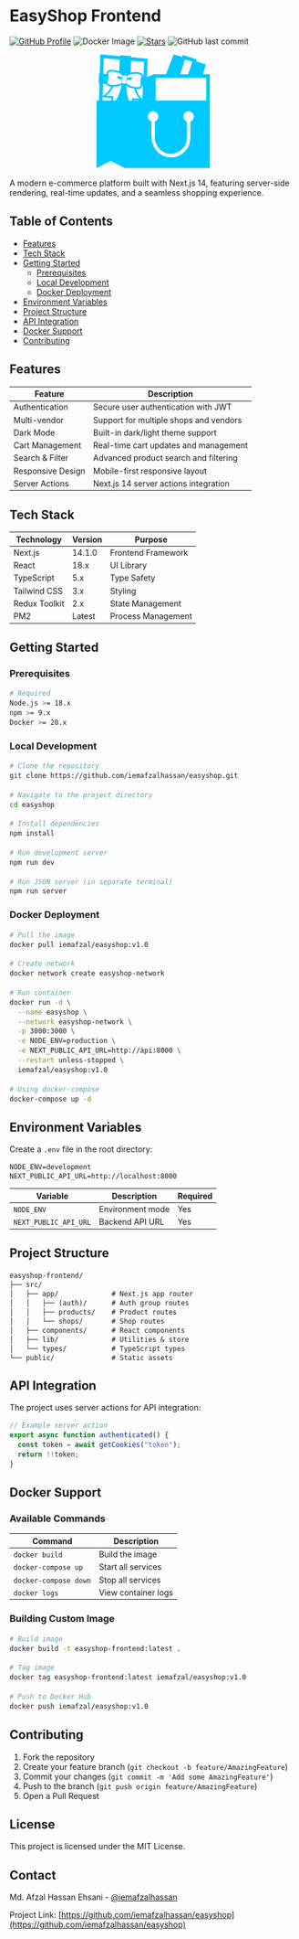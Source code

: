 # EasyShop Frontend
[![GitHub Profile](https://img.shields.io/badge/GitHub-iemafzalhassan-blue?logo=github&style=flat)](https://github.com/iemafzalhassan)
![Docker Image](https://img.shields.io/github/forks/iemafzalhassan/easyshop)
[![Stars](https://img.shields.io/github/stars/iemafzalhassan/easyshop)](https://github.com/iemafzalhassan/easyshop)
![GitHub last commit](https://img.shields.io/github/last-commit/iemafzalhassan/easyshop?color=red)
<p align="center">
  <img src="public/logo.svg" alt="EasyShop Logo" width="200"/>
</p>

A modern e-commerce platform built with Next.js 14, featuring server-side rendering, real-time updates, and a seamless shopping experience.

## Table of Contents

- [Features](#features)
- [Tech Stack](#tech-stack)
- [Getting Started](#getting-started)
  - [Prerequisites](#prerequisites)
  - [Local Development](#local-development)
  - [Docker Deployment](#docker-deployment)
- [Environment Variables](#environment-variables)
- [Project Structure](#project-structure)
- [API Integration](#api-integration)
- [Docker Support](#docker-support)
- [Contributing](#contributing)

## Features

| Feature | Description |
|---------|-------------|
| Authentication | Secure user authentication with JWT |
| Multi-vendor | Support for multiple shops and vendors |
| Dark Mode | Built-in dark/light theme support |
| Cart Management | Real-time cart updates and management |
| Search & Filter | Advanced product search and filtering |
| Responsive Design | Mobile-first responsive layout |
| Server Actions | Next.js 14 server actions integration |

## Tech Stack

| Technology | Version | Purpose |
|------------|---------|----------|
| Next.js | 14.1.0 | Frontend Framework |
| React | 18.x | UI Library |
| TypeScript | 5.x | Type Safety |
| Tailwind CSS | 3.x | Styling |
| Redux Toolkit | 2.x | State Management |
| PM2 | Latest | Process Management |

## Getting Started

### Prerequisites

```bash
# Required
Node.js >= 18.x
npm >= 9.x
Docker >= 20.x
```

### Local Development

```bash
# Clone the repository
git clone https://github.com/iemafzalhassan/easyshop.git

# Navigate to the project directory
cd easyshop

# Install dependencies
npm install

# Run development server
npm run dev

# Run JSON server (in separate terminal)
npm run server
```

### Docker Deployment

```bash
# Pull the image
docker pull iemafzal/easyshop:v1.0

# Create network
docker network create easyshop-network

# Run container
docker run -d \
  --name easyshop \
  --network easyshop-network \
  -p 3000:3000 \
  -e NODE_ENV=production \
  -e NEXT_PUBLIC_API_URL=http://api:8000 \
  --restart unless-stopped \
  iemafzal/easyshop:v1.0

# Using docker-compose
docker-compose up -d
```

## Environment Variables

Create a `.env` file in the root directory:

```env
NODE_ENV=development
NEXT_PUBLIC_API_URL=http://localhost:8000
```

| Variable | Description | Required |
|----------|-------------|----------|
| `NODE_ENV` | Environment mode | Yes |
| `NEXT_PUBLIC_API_URL` | Backend API URL | Yes |

## Project Structure

```
easyshop-frontend/
├── src/
│   ├── app/             # Next.js app router
│   │   ├── (auth)/      # Auth group routes
│   │   ├── products/    # Product routes
│   │   └── shops/       # Shop routes
│   ├── components/      # React components
│   ├── lib/             # Utilities & store
│   └── types/           # TypeScript types          
└── public/              # Static assets
```

## API Integration

The project uses server actions for API integration:

```typescript
// Example server action
export async function authenticated() {
  const token = await getCookies("token");
  return !!token;
}
```

## Docker Support

### Available Commands

| Command | Description |
|---------|-------------|
| `docker build` | Build the image |
| `docker-compose up` | Start all services |
| `docker-compose down` | Stop all services |
| `docker logs` | View container logs |

### Building Custom Image

```bash
# Build image
docker build -t easyshop-frontend:latest .

# Tag image
docker tag easyshop-frontend:latest iemafzal/easyshop:v1.0

# Push to Docker Hub
docker push iemafzal/easyshop:v1.0
```

## Contributing

1. Fork the repository
2. Create your feature branch (`git checkout -b feature/AmazingFeature`)
3. Commit your changes (`git commit -m 'Add some AmazingFeature'`)
4. Push to the branch (`git push origin feature/AmazingFeature`)
5. Open a Pull Request

## License

This project is licensed under the MIT License.

## Contact

Md. Afzal Hassan Ehsani - [@iemafzalhassan](https://linkedin.com/in/iemafzalhassan)

Project Link: [https://github.com/iemafzalhassan/easyshop](https://github.com/iemafzalhassan/easyshop)
